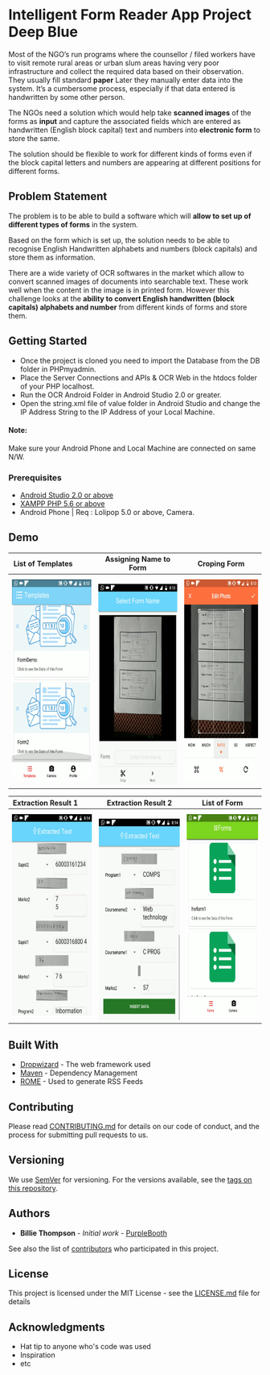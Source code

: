 # Intelligent Form Reader App Project Deep Blue

Most of the NGO’s run programs where the counsellor / filed workers have to visit remote rural areas or urban slum areas having very poor infrastructure and collect the required data based on their observation. They usually fill standard <strong>paper</strong> Later they manually enter data into the system. It’s a cumbersome process, especially if that data entered is handwritten by some other person.

The NGOs need a solution which would help take <strong>scanned images</strong> of the forms as <strong>input</strong> and capture the associated fields which are entered as handwritten (English block capital) text and numbers into <strong>electronic form</strong> to store the same.

The solution should be flexible to work for different kinds of forms even if the block capital letters and numbers are appearing at different positions for different forms.

## Problem Statement

The problem is to be able to build a software which will <strong>allow to set up of different types of forms</strong> in the system.

Based on the form which is set up, the solution needs to be able to recognise English Handwritten alphabets and numbers (block capitals) and store them as information.

There are a wide variety of OCR softwares in the market which allow to convert scanned images of documents into searchable text. These work well when the content in the image is in printed form. However this challenge looks at the <strong>ability to convert English handwritten (block capitals) alphabets and number</strong> from different kinds of forms and store them.

## Getting Started

* Once the project is cloned you need to import the Database from the DB folder in PHPmyadmin.
* Place the Server Connections and APIs & OCR Web in the htdocs folder of your PHP localhost.
* Run the OCR Android Folder in Android Studio 2.0 or greater.
* Open the string.xml file of value folder in Android Studio and change the IP Address String to the IP Address of your Local Machine.
#### Note: 
Make sure your Android Phone and Local Machine are connected on same N/W.


### Prerequisites

* [Android Studio 2.0 or above](https://developer.android.com/studio/index.html)
* [XAMPP PHP 5.6 or above](https://www.apachefriends.org/download.html)
* Android Phone | Req : Lolipop 5.0 or above, Camera.


## Demo
List of Templates          |Assigning Name to Form     |Croping Form               |
:-------------------------:|:-------------------------:|:-------------------------:|
<img src="SS/main.png" alt="Drawing" width="250" height="400"/>  |  <img src="SS/formname.png" alt="Drawing" width="250" height="400"/>  |  <img src="SS/crop.png" alt="Drawing" width="250" height="400"/>  |

Extraction Result 1        |Extraction Result 2        |List of Form               |
:-------------------------:|:-------------------------:|:-------------------------:|
<img src="SS/result1.png" alt="Drawing" width="250" height="400"/>  |  <img src="SS/result2.png" alt="Drawing" width="250" height="400"/>  |  <img src="SS/forms.png" alt="Drawing" width="250" height="400"/>  |

## Built With

* [Dropwizard](http://www.dropwizard.io/1.0.2/docs/) - The web framework used
* [Maven](https://maven.apache.org/) - Dependency Management
* [ROME](https://rometools.github.io/rome/) - Used to generate RSS Feeds

## Contributing

Please read [CONTRIBUTING.md](https://gist.github.com/PurpleBooth/b24679402957c63ec426) for details on our code of conduct, and the process for submitting pull requests to us.

## Versioning

We use [SemVer](http://semver.org/) for versioning. For the versions available, see the [tags on this repository](https://github.com/your/project/tags). 

## Authors

* **Billie Thompson** - *Initial work* - [PurpleBooth](https://github.com/PurpleBooth)

See also the list of [contributors](https://github.com/your/project/contributors) who participated in this project.

## License

This project is licensed under the MIT License - see the [LICENSE.md](LICENSE.md) file for details

## Acknowledgments

* Hat tip to anyone who's code was used
* Inspiration
* etc
